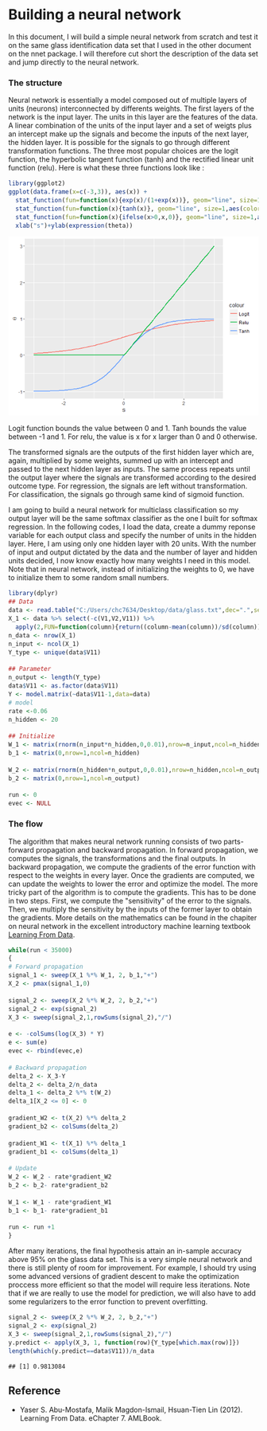 Building a neural network
================

In this document, I will build a simple neural network from scratch and test it on the same glass identification data set that I used in the other document on the nnet package. I will therefore cut short the description of the data set and jump directly to the neural network.

### The structure

Neural network is essentially a model composed out of multiple layers of units (neurons) interconnected by differents weights. The first layers of the network is the input layer. The units in this layer are the features of the data. A linear combination of the units of the input layer and a set of weigts plus an intercept make up the signals and become the inputs of the next layer, the hidden layer. It is possible for the signals to go through different transformation functions. The three most popular choices are the logit function, the hyperbolic tangent function (tanh) and the rectified linear unit function (relu). Here is what these three functions look like :

``` r
library(ggplot2)
ggplot(data.frame(x=c(-3,3)), aes(x)) +
  stat_function(fun=function(x){exp(x)/(1+exp(x))}, geom="line", size=1,aes(color="Logit"))+
  stat_function(fun=function(x){tanh(x)}, geom="line", size=1,aes(color="Tanh"))+
  stat_function(fun=function(x){ifelse(x>0,x,0)}, geom="line", size=1,aes(color="Relu"))+
  xlab("s")+ylab(expression(theta))
```

![](building_neuralnetwork_files/figure-markdown_github/unnamed-chunk-1-1.png)<!-- -->

Logit function bounds the value between 0 and 1. Tanh bounds the value between -1 and 1. For relu, the value is x for x larger than 0 and 0 otherwise.

The transformed signals are the outputs of the first hidden layer which are, again, multiplied by some weights, summed up with an intercept and passed to the next hidden layer as inputs. The same process repeats until the output layer where the signals are transformed according to the desired outcome type. For regression, the signals are left without transformation. For classification, the signals go through same kind of sigmoid function.

I am going to build a neural network for multiclass classification so my output layer will be the same softmax classifier as the one I built for softmax regression. In the following codes, I load the data, create a dummy reponse variable for each output class and specify the number of units in the hidden layer. Here, I am using only one hidden layer with 20 units. With the number of input and output dictated by the data and the number of layer and hidden units decided, I now know exactly how many weights I need in this model. Note that in neural network, instead of initializing the weights to 0, we have to initialize them to some random small numbers.

``` r
library(dplyr)
## Data
data <- read.table("C:/Users/chc7634/Desktop/data/glass.txt",dec=".",sep=",")
X_1 <- data %>% select(-c(V1,V2,V11)) %>%
  apply(2,FUN=function(column){return((column-mean(column))/sd(column))} )
n_data <- nrow(X_1)
n_input <- ncol(X_1)
Y_type <- unique(data$V11)

## Parameter
n_output <- length(Y_type)
data$V11 <- as.factor(data$V11)
Y <- model.matrix(~data$V11-1,data=data)
# model
rate <-0.06
n_hidden <- 20

## Initialize
W_1 <- matrix(rnorm(n_input*n_hidden,0,0.01),nrow=n_input,ncol=n_hidden)
b_1 <- matrix(0,nrow=1,ncol=n_hidden)

W_2 <- matrix(rnorm(n_hidden*n_output,0,0.01),nrow=n_hidden,ncol=n_output)
b_2 <- matrix(0,nrow=1,ncol=n_output)

run <- 0
evec <- NULL
```

### The flow

The algorithm that makes neural network running consists of two parts- forward propagation and backward propagation. In forward propagation, we computes the signals, the transformations and the final outputs. In backward propagation, we compute the gradients of the error function with respect to the weights in every layer. Once the gradients are computed, we can update the weights to lower the error and optimize the model. The more tricky part of the algorithm is to compute the gradients. This has to be done in two steps. First, we compute the "sensitivity" of the error to the signals. Then, we multiply the sensitivity by the inputs of the former layer to obtain the gradients. More details on the mathematics can be found in the chapiter on neural network in the excellent introductory machine learning textbook [Learning From Data](http://amlbook.com/).

``` r
while(run < 35000)
{
# Forward propagation
signal_1 <- sweep(X_1 %*% W_1, 2, b_1,"+")
X_2 <- pmax(signal_1,0)
  
signal_2 <- sweep(X_2 %*% W_2, 2, b_2,"+")
signal_2 <- exp(signal_2)
X_3 <- sweep(signal_2,1,rowSums(signal_2),"/")

e <- -colSums(log(X_3) * Y)
e <- sum(e)
evec <- rbind(evec,e)

# Backward propagation
delta_2 <- X_3-Y
delta_2 <- delta_2/n_data
delta_1 <- delta_2 %*% t(W_2)
delta_1[X_2 <= 0] <- 0

gradient_W2 <- t(X_2) %*% delta_2
gradient_b2 <- colSums(delta_2)

gradient_W1 <- t(X_1) %*% delta_1
gradient_b1 <- colSums(delta_1)

# Update
W_2 <- W_2 - rate*gradient_W2
b_2 <- b_2- rate*gradient_b2

W_1 <- W_1 - rate*gradient_W1
b_1 <- b_1- rate*gradient_b1

run <- run +1
}
```

After many iterations, the final hypothesis attain an in-sample accuracy above 95% on the glass data set. This is a very simple neural network and there is still plenty of room for improvement. For example, I should try using some advanced versions of gradient descent to make the optimization proccess more efficient so that the model will require less iterations. Note that if we are really to use the model for prediction, we will also have to add some regularizers to the error function to prevent overfitting.

``` r
signal_2 <- sweep(X_2 %*% W_2, 2, b_2,"+")
signal_2 <- exp(signal_2)
X_3 <- sweep(signal_2,1,rowSums(signal_2),"/")
y.predict <- apply(X_3, 1, function(row){Y_type[which.max(row)]})
length(which(y.predict==data$V11))/n_data
```

    ## [1] 0.9813084

Reference
---------

-   Yaser S. Abu-Mostafa, Malik Magdon-Ismail, Hsuan-Tien Lin (2012). Learning From Data. eChapter 7. AMLBook.
